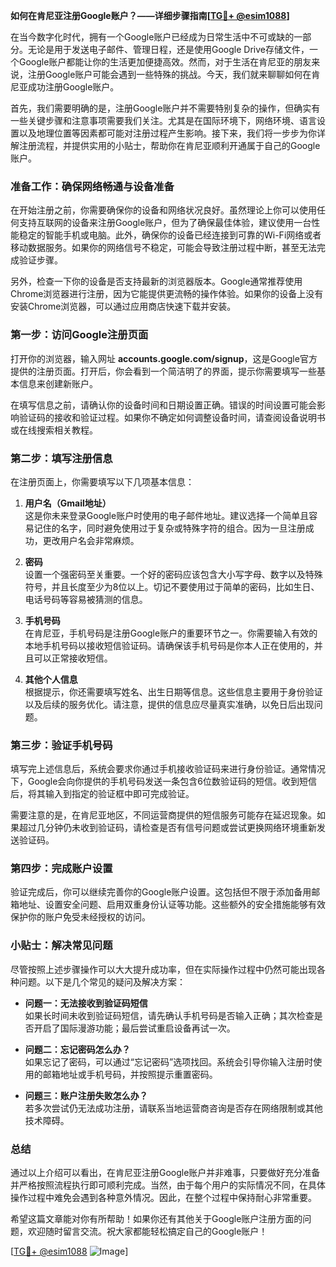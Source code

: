 **如何在肯尼亚注册Google账户？——详细步骤指南[[TG💪+ @esim1088](https://t.me/s/esim1088)]**

在当今数字化时代，拥有一个Google账户已经成为日常生活中不可或缺的一部分。无论是用于发送电子邮件、管理日程，还是使用Google Drive存储文件，一个Google账户都能让你的生活更加便捷高效。然而，对于生活在肯尼亚的朋友来说，注册Google账户可能会遇到一些特殊的挑战。今天，我们就来聊聊如何在肯尼亚成功注册Google账户。

首先，我们需要明确的是，注册Google账户并不需要特别复杂的操作，但确实有一些关键步骤和注意事项需要我们关注。尤其是在国际环境下，网络环境、语言设置以及地理位置等因素都可能对注册过程产生影响。接下来，我们将一步步为你详解注册流程，并提供实用的小贴士，帮助你在肯尼亚顺利开通属于自己的Google账户。

### 准备工作：确保网络畅通与设备准备

在开始注册之前，你需要确保你的设备和网络状况良好。虽然理论上你可以使用任何支持互联网的设备来注册Google账户，但为了确保最佳体验，建议使用一台性能稳定的智能手机或电脑。此外，确保你的设备已经连接到可靠的Wi-Fi网络或者移动数据服务。如果你的网络信号不稳定，可能会导致注册过程中断，甚至无法完成验证步骤。

另外，检查一下你的设备是否支持最新的浏览器版本。Google通常推荐使用Chrome浏览器进行注册，因为它能提供更流畅的操作体验。如果你的设备上没有安装Chrome浏览器，可以通过应用商店快速下载并安装。

### 第一步：访问Google注册页面

打开你的浏览器，输入网址 **accounts.google.com/signup**，这是Google官方提供的注册页面。打开后，你会看到一个简洁明了的界面，提示你需要填写一些基本信息来创建新账户。

在填写信息之前，请确认你的设备时间和日期设置正确。错误的时间设置可能会影响验证码的接收和验证过程。如果你不确定如何调整设备时间，请查阅设备说明书或在线搜索相关教程。

### 第二步：填写注册信息

在注册页面上，你需要填写以下几项基本信息：

1. **用户名（Gmail地址）**  
   这是你未来登录Google账户时使用的电子邮件地址。建议选择一个简单且容易记住的名字，同时避免使用过于复杂或特殊字符的组合。因为一旦注册成功，更改用户名会非常麻烦。

2. **密码**  
   设置一个强密码至关重要。一个好的密码应该包含大小写字母、数字以及特殊符号，并且长度至少为8位以上。切记不要使用过于简单的密码，比如生日、电话号码等容易被猜测的信息。

3. **手机号码**  
   在肯尼亚，手机号码是注册Google账户的重要环节之一。你需要输入有效的本地手机号码以接收短信验证码。请确保该手机号码是你本人正在使用的，并且可以正常接收短信。

4. **其他个人信息**  
   根据提示，你还需要填写姓名、出生日期等信息。这些信息主要用于身份验证以及后续的服务优化。请注意，提供的信息应尽量真实准确，以免日后出现问题。

### 第三步：验证手机号码

填写完上述信息后，系统会要求你通过手机接收验证码来进行身份验证。通常情况下，Google会向你提供的手机号码发送一条包含6位数验证码的短信。收到短信后，将其输入到指定的验证框中即可完成验证。

需要注意的是，在肯尼亚地区，不同运营商提供的短信服务可能存在延迟现象。如果超过几分钟仍未收到验证码，请检查是否有信号问题或尝试更换网络环境重新发送验证码。

### 第四步：完成账户设置

验证完成后，你可以继续完善你的Google账户设置。这包括但不限于添加备用邮箱地址、设置安全问题、启用双重身份认证等功能。这些额外的安全措施能够有效保护你的账户免受未经授权的访问。

### 小贴士：解决常见问题

尽管按照上述步骤操作可以大大提升成功率，但在实际操作过程中仍然可能出现各种问题。以下是几个常见的疑问及解决方案：

- **问题一：无法接收到验证码短信**  
  如果长时间未收到验证码短信，请先确认手机号码是否输入正确；其次检查是否开启了国际漫游功能；最后尝试重启设备再试一次。

- **问题二：忘记密码怎么办？**  
  如果忘记了密码，可以通过“忘记密码”选项找回。系统会引导你输入注册时使用的邮箱地址或手机号码，并按照提示重置密码。

- **问题三：账户注册失败怎么办？**  
  若多次尝试仍无法成功注册，请联系当地运营商咨询是否存在网络限制或其他技术障碍。

### 总结

通过以上介绍可以看出，在肯尼亚注册Google账户并非难事，只要做好充分准备并严格按照流程执行即可顺利完成。当然，由于每个用户的实际情况不同，在具体操作过程中难免会遇到各种意外情况。因此，在整个过程中保持耐心非常重要。

希望这篇文章能对你有所帮助！如果你还有其他关于Google账户注册方面的问题，欢迎随时留言交流。祝大家都能轻松搞定自己的Google账户！

[[TG💪+ @esim1088](https://t.me/s/esim1088) ![Image](https://i.postimg.cc/4NQfJmqS/Snipaste-2025-05-13-00-14-12.png)]
